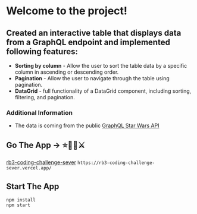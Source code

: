# Welcome to the project!

## Created an interactive table that displays data from a GraphQL endpoint and implemented following features:

- **Sorting by column** - Allow the user to sort the table data by a specific column in ascending or descending order.
- **Pagination** - Allow the user to navigate through the table using pagination.
- **DataGrid** - full functionality of a DataGrid component, including sorting, filtering, and pagination.

### Additional Information

- The data is coming from the public [GraphQL Star Wars API](https://github.com/graphql/swapi-graphql)

## Go The App -> ⭐🔫🧑⚔️

[rb3-coding-challenge-sever](https://rb3-coding-challenge-sever.vercel.app/)
```https://rb3-coding-challenge-sever.vercel.app/```


## Start The App

```
npm install
npm start
```
